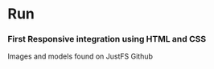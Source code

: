 # Run

### First Responsive integration using HTML and CSS

Images and models found on JustFS Github
